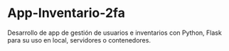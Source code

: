 # App-Inventario-2fa
Desarrollo de app de gestión de usuarios e inventarios con Python, Flask para su uso en local, servidores o contenedores.
